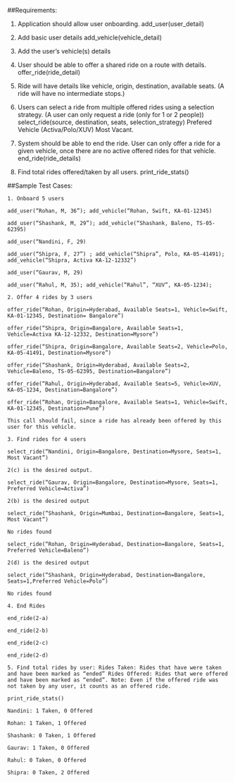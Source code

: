 ##Requirements:

1.  Application should allow user onboarding.
    add_user(user_detail)

2.  Add basic user details
    add_vehicle(vehicle_detail)

3.  Add the user’s vehicle(s) details

4.  User should be able to offer a shared ride on a route with details.
    offer_ride(ride_detail)

5.  Ride will have details like vehicle, origin, destination, available seats. (A ride will have no intermediate stops.)

6.  Users can select a ride from multiple offered rides using a selection strategy. (A user can only request  a ride (only for 1 or 2 people))
    select_ride(source, destination, seats, selection_strategy)
    Prefered Vehicle (Activa/Polo/XUV)
    Most Vacant.

7.  System should be able to end the ride. User can only offer a ride for a given vehicle, once there are no active offered rides for that vehicle.
    end_ride(ride_details)

8.  Find total rides offered/taken by all users.
    print_ride_stats()
    
    
##Sample Test Cases:
    
    1. Onboard 5 users
    
    add_user(“Rohan, M, 36”); add_vehicle(“Rohan, Swift, KA-01-12345)
    
    add_user(“Shashank, M, 29”); add_vehicle(“Shashank, Baleno, TS-05-62395)
    
    add_user(“Nandini, F, 29)  
    
    add_user(“Shipra, F, 27”) ; add_vehicle(“Shipra”, Polo, KA-05-41491); add_vehicle(“Shipra, Activa KA-12-12332”)
    
    add_user(“Gaurav, M, 29)
    
    add_user(“Rahul, M, 35); add_vehicle(“Rahul”, “XUV”, KA-05-1234);
    
    2. Offer 4 rides by 3 users
    
    offer_ride(“Rohan, Origin=Hyderabad, Available Seats=1, Vehicle=Swift, KA-01-12345, Destination= Bangalore”)
    
    offer_ride(“Shipra, Origin=Bangalore, Available Seats=1, Vehicle=Activa KA-12-12332, Destination=Mysore”)
    
    offer_ride(“Shipra, Origin=Bangalore, Available Seats=2, Vehicle=Polo, KA-05-41491, Destination=Mysore”)
    
    offer_ride(“Shashank, Origin=Hyderabad, Available Seats=2, Vehicle=Baleno, TS-05-62395, Destination=Bangalore”)
    
    offer_ride(“Rahul, Origin=Hyderabad, Available Seats=5, Vehicle=XUV,  KA-05-1234, Destination=Bangalore”)
    
    offer_ride(“Rohan, Origin=Bangalore, Available Seats=1, Vehicle=Swift, KA-01-12345, Destination=Pune”)
    
    This call should fail, since a ride has already been offered by this user for this vehicle.
    
    3. Find rides for 4 users
    
    select_ride(“Nandini, Origin=Bangalore, Destination=Mysore, Seats=1, Most Vacant”)
    
    2(c) is the desired output.
    
    select_ride(“Gaurav, Origin=Bangalore, Destination=Mysore, Seats=1, Preferred Vehicle=Activa”)
    
    2(b) is the desired output
    
    select_ride(“Shashank, Origin=Mumbai, Destination=Bangalore, Seats=1, Most Vacant”)
    
    No rides found
    
    select_ride(“Rohan, Origin=Hyderabad, Destination=Bangalore, Seats=1, Preferred Vehicle=Baleno”)
    
    2(d) is the desired output
    
    select_ride(“Shashank, Origin=Hyderabad, Destination=Bangalore, Seats=1,Preferred Vehicle=Polo”)
    
    No rides found
    
    4. End Rides
    
    end_ride(2-a)
    
    end_ride(2-b)
    
    end_ride(2-c)
    
    end_ride(2-d)
    
    5. Find total rides by user: Rides Taken: Rides that have were taken and have been marked as “ended” Rides Offered: Rides that were offered and have been marked as “ended”. Note: Even if the offered ride was not taken by any user, it counts as an offered ride.
    
    print_ride_stats()
    
    Nandini: 1 Taken, 0 Offered  
    
    Rohan: 1 Taken, 1 Offered 
    
    Shashank: 0 Taken, 1 Offered 
    
    Gaurav: 1 Taken, 0 Offered
    
    Rahul: 0 Taken, 0 Offered 
    
    Shipra: 0 Taken, 2 Offered